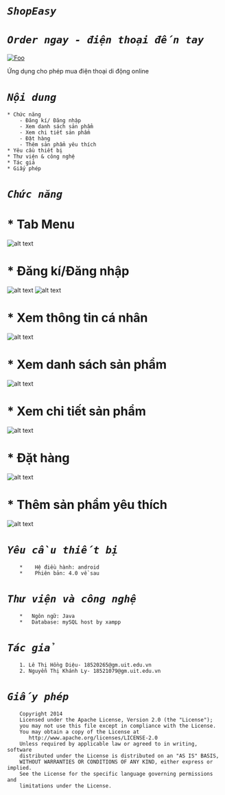 # *`ShopEasy`*
# *`Order ngay - điện thoại đến tay`*
[![Foo](https://nongdan.pro/wp-content/uploads/2017/05/shop-icon.png)](http://google.com.au/)

Ứng dụng cho phép mua điện thoại di động online
# *`Nội dung`*
    * Chức năng
        - Đăng kí/ Đăng nhập
        - Xem danh sách sản phẩm
        - Xem chi tiết sản phẩm
        - Đặt hàng
        - Thêm sản phẩm yêu thích
    * Yêu cầu thiết bị
    * Thư viện & công nghệ
    * Tác giả
    * Giấy phép
# *`Chức năng`*

#    * Tab Menu
   ![alt text](https://github.com/18521079/MegaSaleApp/blob/master/Images/TabMenu.jpg?raw=true)
     
#    * Đăng kí/Đăng nhập
   ![alt text](https://github.com/18521079/MegaSaleApp/blob/master/Images/Login.jpg?raw=true)
   ![alt text](https://github.com/18521079/MegaSaleApp/blob/master/Images/SignUp.jpg?raw=true)
   
#    * Xem thông tin cá nhân
   ![alt text](https://github.com/18521079/MegaSaleApp/blob/master/Images/Account.jpg?raw=true)
   
#    * Xem danh sách sản phẩm
   ![alt text](https://github.com/18521079/MegaSaleApp/blob/master/Images/Main.jpg?raw=true)
     
#    * Xem chi tiết sản phẩm
   ![alt text](https://github.com/18521079/MegaSaleApp/blob/master/Images/Detail1.jpg?raw=true)
    
#    * Đặt hàng
   ![alt text](https://github.com/18521079/MegaSaleApp/blob/master/Images/Giỏ%20hàng.jpg?raw=true)
    
#    * Thêm sản phẩm yêu thích
   ![alt text](https://github.com/18521079/MegaSaleApp/blob/master/Images/SanPhamyeuThich.jpg?raw=true)
    
# *`Yêu cầu thiết bị`*
        *    Hệ điều hành: android
        *    Phiên bản: 4.0 về sau
# *`Thư viện và công nghệ`*
        *   Ngôn ngữ: Java
        *   Database: mySQL host by xampp

# *`Tác giả`*
        1. Lê Thị Hồng Diệu- 18520265@gm.uit.edu.vn
        2. Nguyễn Thị Khánh Ly- 18521079@gm.uit.edu.vn
# *`Giấy phép`*

        Copyright 2014
        Licensed under the Apache License, Version 2.0 (the "License");
        you may not use this file except in compliance with the License.
        You may obtain a copy of the License at
           http://www.apache.org/licenses/LICENSE-2.0
        Unless required by applicable law or agreed to in writing, software
        distributed under the License is distributed on an "AS IS" BASIS,
        WITHOUT WARRANTIES OR CONDITIONS OF ANY KIND, either express or implied.
        See the License for the specific language governing permissions and
        limitations under the License.
